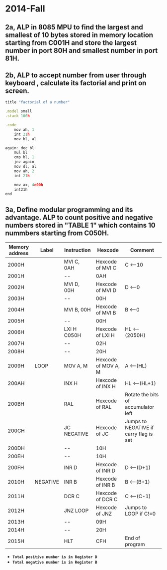 # 2014-Fall

## 2a, ALP in 8085 MPU to find the largest and smallest of 10 bytes stored in memory location starting from C001H and store the largest number in port 80H and smallest number in port 81H.

## 2b, ALP to accept number from user through keyboard , calculate its factorial and print on screen.

```js
title "factorial of a number"

.model small
.stack 100h

.code
    mov ah, 1
    int 21h
    mov bl, al

again: dec bl
    mul bl
    cmp bl, 1
    jnz again
    mov dl, al
    mov ah, 2
    int 21h

    mov ax, 4c00h
    int21h
end
```

## 3a, Define modular programming and its advantage. ALP to count positive and negative numbers stored in "TABLE 1" which contains 10 nummbers starting from C050H.

|Memory address|Label|Instruction|Hexcode|Comment|
|--|--|--|--|--|
|2000H||MVI C, 0AH|Hexcode of MVI C|C <--10|
|2001H||--|0AH||
|2002H||MVI D, 00H|Hexcode of MVI D|D <--0|
|2003H||--|00H||
|2004H||MVI B, 00H|Hexcode of MVI B|B <--0|
|2005H||--|00H||
|2006H||LXI H C050H|Hexcode of LXI H|HL <--(2050H)|
|2007H||--|02H||
|2008H||--|20H||
|2009H|LOOP|MOV A, M|Hexcode of MOV A, M|A <--(HL)|
|200AH||INX H|Hexcode of INX H|HL <--(HL+1)|
|200BH||RAL|Hexcode of RAL|Rotate the bits of accumulator left|
|200CH||JC NEGATIVE|Hexcode of JC|Jumps to NEGATIVE if carry flag is set|
|200DH||--|10H||
|200EH||--|10H||
|200FH||INR D|Hexcode of INR D|D <--(D+1)|
|2010H|NEGATIVE|INR B|Hexcode of INR B|B <--(B+1)|
|2011H||DCR C|Hexcode of DCR C|C <--(C-1)|
|2012H||JNZ LOOP|Hexcode of JNZ|Jumps to LOOP if C!=0|
|2013H||--|09H||
|2014H||--|20H||
|2015H||HLT|CFH|End of program|

- **`Total positive number is in Register D`**
- **`Total negative number is in Register B`**

## 
